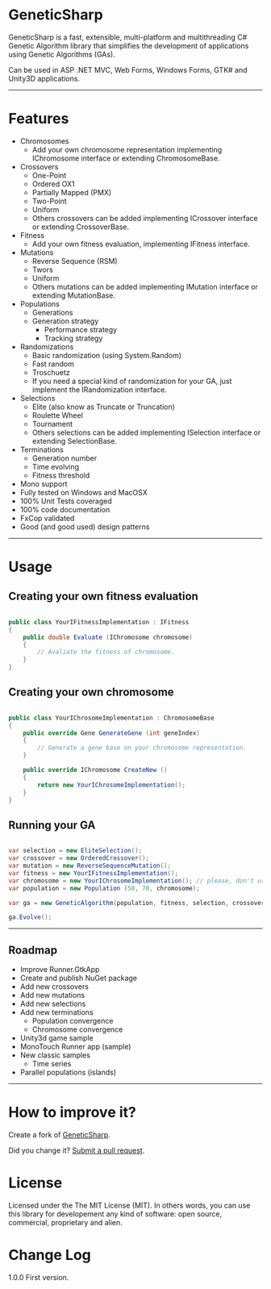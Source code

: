 GeneticSharp
===========

GeneticSharp is a fast, extensible, multi-platform and multithreading C# Genetic Algorithm library that simplifies the development of applications using Genetic Algorithms (GAs).

Can be used in ASP .NET MVC, Web Forms, Windows Forms, GTK# and Unity3D applications.

--------

Features
===
 - Chromosomes
   - Add your own chromosome representation implementing IChromosome interface or extending ChromosomeBase.  
 - Crossovers
   - One-Point
   - Ordered OX1
   - Partially Mapped (PMX)
   - Two-Point
   - Uniform
   - Others crossovers can be added implementing ICrossover interface or extending CrossoverBase.    
 - Fitness
   - Add your own fitness evaluation, implementing IFitness interface.
 - Mutations
   - Reverse Sequence (RSM)
   - Twors
   - Uniform	
   - Others mutations can be added implementing IMutation interface or extending MutationBase.
 - Populations
   - Generations
   - Generation strategy
     - Performance strategy
     - Tracking strategy  
 - Randomizations
   - Basic randomization (using System.Random)
   - Fast random
   - Troschuetz
   - If you need a special kind of randomization for your GA, just implement the IRandomization interface.
 - Selections
   - Elite (also know as Truncate or Truncation)
   - Roulette Wheel
   - Tournament  
   - Others selections can be added implementing ISelection interface or extending SelectionBase. 
 - Terminations
   - Generation number
   - Time evolving
   - Fitness threshold  
 - Mono support
 - Fully tested on Windows and MacOSX
 - 100% Unit Tests coveraged 
 - 100% code documentation
 - FxCop validated
 - Good (and good used) design patterns  

--------


Usage
===

Creating your own fitness evaluation 
---
```csharp

public class YourIFitnessImplementation : IFitness
{  
	public double Evaluate (IChromosome chromosome)
	{
		// Avaliate the fitness of chromosome.
	}
}

```

Creating your own chromosome 
---
```csharp

public class YourIChrosomeImplementation : ChromosomeBase
{
	public override Gene GenerateGene (int geneIndex)
	{
		// Generate a gene base on your chromosome representation.
	}

	public override IChromosome CreateNew ()
	{
		return new YourIChrosomeImplementation();
	}
}

```

Running your GA 
---
```csharp

var selection = new EliteSelection();
var crossover = new OrderedCrossover();
var mutation = new ReverseSequenceMutation();
var fitness = new YourIFitnessImplementation();
var chromosome = new YourIChrosomeImplementation(); // please, don't use names like that ;)
var population = new Population (50, 70, chromosome);

var ga = new GeneticAlgorithm(population, fitness, selection, crossover, mutation);

ga.Evolve();

```

--------

Roadmap
--------
 - Improve Runner.GtkApp
 - Create and publish NuGet package
 - Add new crossovers
 - Add new mutations
 - Add new selections
 - Add new terminations
   - Population convergence
   - Chromosome convergence   
 - Unity3d game sample
 - MonoTouch Runner app (sample)
 - New classic samples
   - Time series   
 - Parallel populations (islands)
 
--------

How to improve it?
======

Create a fork of [GeneticSharp](https://github.com/giacomelli/GeneticSharp/fork). 

Did you change it? [Submit a pull request](https://github.com/giacomelli/GeneticSharp/pull/new/master).


License
======

Licensed under the The MIT License (MIT).
In others words, you can use this library for developement any kind of software: open source, commercial, proprietary and alien.


Change Log
======
1.0.0 First version.
